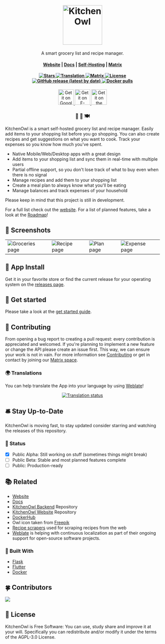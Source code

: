 <h1 align="center">
  <picture>
    <source media="(prefers-color-scheme: dark)" srcset="./docs/img/icon.png">
    <img width="128" src="./docs/img/logo.png" alt="KitchenOwl">
  </picture>
</h1>
<p align="center">
  <p align="center">A smart grocery list and recipe manager.</p>
</p>

<h4 align="center">
  <a href="https://kitchenowl.org">Website</a> |
  <a href="https://docs.kitchenowl.org">Docs</a> |
  <a href="https://docs.kitchenowl.org/self-hosting/">Self-Hosting</a> |
  <a href="https://matrix.to/#/#kitchenowl:matrix.org">Matrix</a>
</h4>

<h4 align="center">
  <a href="https://github.com/TomBursch/kitchenowl">
    <img alt="Stars" src="https://img.shields.io/github/stars/tombursch/kitchenowl" />
  </a>
  <a href="https://hosted.weblate.org/engage/kitchenowl/">
    <img alt="Translation" src="https://hosted.weblate.org/widgets/kitchenowl/-/kitchenowl/svg-badge.svg" />
  </a>
  <a href="https://matrix.to/#/#kitchenowl:matrix.org">
    <img alt="Matrix" src="https://img.shields.io/matrix/kitchenowl:matrix.org">
  </a>
  <a href="LICENSE">
    <img alt="License" src="https://img.shields.io/github/license/TomBursch/kitchenowl" />
  </a>
  <a href="https://github.com/TomBursch/kitchenowl/releases">
    <img alt="GitHub release (latest by date)" src="https://img.shields.io/github/v/release/tombursch/kitchenowl">
  </a>
  <a href="https://hub.docker.com/repository/docker/tombursch/kitchenowl">
    <img alt="Docker pulls" src="https://img.shields.io/docker/pulls/tombursch/kitchenowl" />
  </a>
</h4>

<div align="center">
  <a href='https://play.google.com/store/apps/details?id=com.tombursch.kitchenowl'>
    <img alt='Get it on Google Play' src='docs/img/badges/playstore.png' height="50" />
  </a>
  <a href='https://f-droid.org/packages/com.tombursch.kitchenowl/'>
    <img alt='Get it on F-Droid' src='docs/img/badges/f-droid.png' height="50"/>
  </a>
  <a href='https://apps.apple.com/app/kitchenowl/id1557453670'>
    <img alt='Get it on the AppStore' src='docs/img/badges/appstore.png' height="50" />
  </a>
</div>

<h3 align="center">
 🍫 🥘 🍽
</h3>

KitchenOwl is a smart self-hosted grocery list and recipe manager. Easily add items to your shopping list before you go shopping. You can also create recipes and get suggestions on what you want to cook. Track your expenses so you know how much you've spent.

- Native Mobile/Web/Desktop apps with a great design
- Add items to your shopping list and sync them in real-time with multiple users
- Partial offline support, so you don't lose track of what to buy even when there is no signal
- Manage recipes and add them to your shopping list
- Create a meal plan to always know what you'll be eating
- Manage balances and track expenses of your household

Please keep in mind that this project is still in development.

For a full list check out the [website](https://kitchenowl.org). For a list of planned features, take a look at the [Roadmap](https://github.com/users/TomBursch/projects/1)!

## 📱 Screenshots

<table>
  <tr>
    <td><img alt="Groceries page" src="metadata/en-US/images/phoneScreenshots/groceries.png"/></td>
    <td><img alt="Recipe page" src="metadata/en-US/images/phoneScreenshots/recipe.png"/></td>
    <td><img alt="Plan page" src="metadata/en-US/images/phoneScreenshots/plan.png"/></td>
    <td><img alt="Expense page" src="metadata/en-US/images/phoneScreenshots/expenses.png"/></td>
   </tr>
</table>

## 🤖 App Install

Get it in your favorite store or find the current release for your operating system on the [releases page](https://github.com/TomBursch/kitchenowl/releases).

## 🚀 Get started

Please take a look at the [get started guide](https://docs.kitchenowl.org/self-hosting/).

## 🙌 Contributing

From opening a bug report to creating a pull request: every contribution is appreciated and welcomed. If you're planning to implement a new feature or change the API please create an issue first. This way, we can ensure your work is not in vain.
For more information see [Contributing](CONTRIBUTING.md) or get in contact by joining our [Matrix space](https://matrix.to/#/#kitchenowl:matrix.org).

### 🌍 Translations

You can help translate the App into your language by using [Weblate](https://hosted.weblate.org/engage/kitchenowl/)!

<p align="center">
  <a href="https://hosted.weblate.org/engage/kitchenowl/">
    <img src="https://hosted.weblate.org/widgets/kitchenowl/-/kitchenowl/multi-auto.svg" alt="Translation status" />
  </a>
</p>

## 🛎️ Stay Up-to-Date

KitchenOwl is moving fast, to stay updated consider starring and watching the releases of this repository.

### 💬 Status

- [x] Public Alpha: Still working on stuff (sometimes things might break)
- [ ] Public Beta: Stable and most planned features complete
- [ ] Public: Production-ready

## 📚 Related

- [Website](https://kitchenowl.org)
- [Docs](https://docs.kitchenowl.org)
- [KitchenOwl Backend](https://github.com/TomBursch/kitchenowl-backend) Repository
- [KitchenOwl Website](https://github.com/TomBursch/kitchenowl-website) Repository
- [DockerHub](https://hub.docker.com/r/tombursch/kitchenowl)
- Owl icon taken from [Freepik](https://www.flaticon.com/authors/freepik)
- [Recipe scrapers](https://github.com/hhursev/recipe-scrapers) used for scraping recipes from the web
- [Weblate](https://weblate.org/) is helping with continuous localization as part of their ongoing support for open-source software projects.

### 🔨 Built With

- [Flask](https://flask.palletsprojects.com/)
- [Flutter](https://flutter.dev/)
- [Docker](https://docs.docker.com/)

## 🍀 Contributors

<a href="https://github.com/tombursch/KitchenOwl/graphs/contributors">
  <img src="https://contrib.rocks/image?repo=tombursch/KitchenOwl" />
</a>

## 📜 License

KitchenOwl is Free Software: You can use, study share and improve it at your will. Specifically you can redistribute and/or modify it under the terms of the AGPL-3.0 License.
